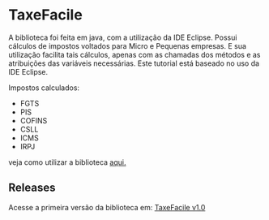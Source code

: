 # TaxeFacile

A biblioteca foi feita em java, com a utilização da IDE Eclipse. Possui cálculos de impostos voltados para Micro e Pequenas empresas. E sua utilização facilita tais cálculos, apenas com as chamadas dos métodos e as atribuições das variáveis necessárias. Este tutorial está baseado no uso da IDE Eclipse.

Impostos calculados:

 * FGTS
 * PIS
 * COFINS
 * CSLL
 * ICMS
 * IRPJ
 
veja como utilizar a biblioteca [aqui.](https://github.com/LaTaxeEstLeVol/TaxeFacile/wiki/Como-usar)

## Releases

Acesse a primeira versão da biblioteca em: [TaxeFacile v1.0](https://github.com/LaTaxeEstLeVol/TaxeFacile/releases)
